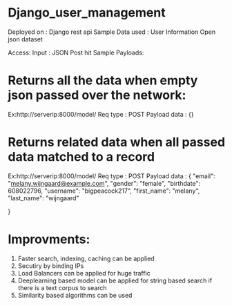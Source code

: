 # Django_user_management

Deployed on : Django rest api
Sample Data used : User Information Open json dataset

Access:
Input : JSON Post hit 
Sample Payloads:

# Returns all the data when empty json passed over the network:


Ex:http://serverip:8000/model/
Req type : POST
Payload data : {}

# Returns related data when all passed data matched to a record


Ex:http://serverip:8000/model/
Req type : POST
Payload data : {
    "email": "melany.wijngaard@example.com",
    "gender": "female",
    "birthdate": 608022796,
   "username": "bigpeacock217",
    "first_name": "melany",
    "last_name": "wijngaard"

  }

# Improvments:

1. Faster search, indexing, caching can be applied
2. Secutiry by binding IPs
3. Load Balancers can be applied for huge traffic
4. Deeplearning based model can be applied for string based search if there is a text corpus to search
5. Similarity based algorithms can be used
